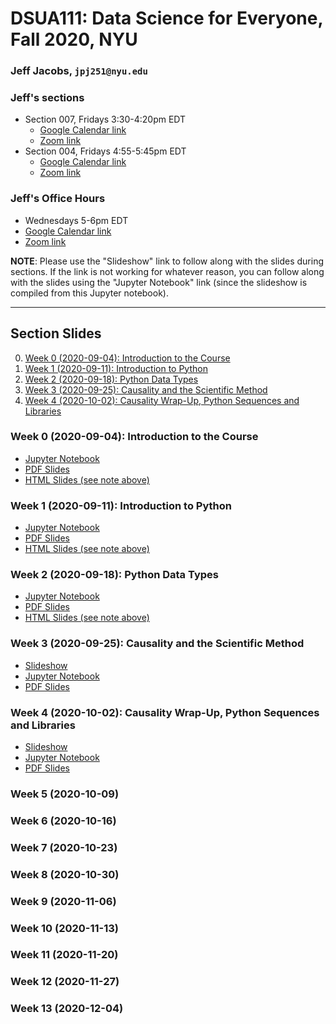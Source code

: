 # DSUA111: Data Science for Everyone, Fall 2020, NYU

### Jeff Jacobs, `jpj251@nyu.edu`

### Jeff's sections

* Section 007, Fridays 3:30-4:20pm EDT
    * [Google Calendar link](https://calendar.google.com/event?action=TEMPLATE&tmeid=NW92YXRzNjJwN3VyZnYydWtxajhnOXM3NGdfMjAyMDA5MTFUMTkzMDAwWiBqam1haWwxMTFAbQ&tmsrc=jjmail111%40gmail.com&scp=ALL)
    * [Zoom link](https://nyu.zoom.us/j/6821254378)
* Section 004, Fridays 4:55-5:45pm EDT
    * [Google Calendar link](https://calendar.google.com/event?action=TEMPLATE&tmeid=MDFmaGpsOTFnc2t1MmUyZWllZjQxaGdzam5fMjAyMDA5MTFUMjA1NTAwWiBqam1haWwxMTFAbQ&tmsrc=jjmail111%40gmail.com&scp=ALL)
    * [Zoom link](https://nyu.zoom.us/j/6821254378)

### Jeff's Office Hours

* Wednesdays 5-6pm EDT
* [Google Calendar link](https://calendar.google.com/event?action=TEMPLATE&tmeid=MGo4YzhkcTA0djhhYzdvZzhlMzQyZm1wM2ZfMjAyMDA5MDlUMjEwMDAwWiBqam1haWwxMTFAbQ&tmsrc=jjmail111%40gmail.com&scp=ALL)
* [Zoom link](https://nyu.zoom.us/j/6821254378)

**NOTE**: Please use the "Slideshow" link to follow along with the slides during sections. If the link is not working for whatever reason, you can follow along with the slides using the "Jupyter Notebook" link (since the slideshow is compiled from this Jupyter notebook).

---

## Section Slides

0. [Week 0 (2020-09-04): Introduction to the Course](#week-0-2020-09-04-introduction-to-the-course)
1. [Week 1 (2020-09-11): Introduction to Python](#week-1-2020-09-11-introduction-to-python)
2. [Week 2 (2020-09-18): Python Data Types](#week-2-2020-09-18-python-data-types)
3. [Week 3 (2020-09-25): Causality and the Scientific Method](#week-3-2020-09-25-causality-and-the-scientific-method)
4. [Week 4 (2020-10-02): Causality Wrap-Up, Python Sequences and Libraries](#week-4-2020-10-02-causality-wrap-up-python-sequences-and-libraries)

### Week 0 (2020-09-04): Introduction to the Course

* [Jupyter Notebook](Week_00_2020-09-04/Week_00.ipynb)
* [PDF Slides](Week_00_2020-09-04/Week_00_slides.pdf)
* [HTML Slides (see note above)](Week_00_2020-09-04/Week_00_slides.html)

### Week 1 (2020-09-11): Introduction to Python

* [Jupyter Notebook](Week_01_2020-09-11/Week_01.ipynb)
* [PDF Slides](Week_01_2020-09-11/Week_01_slides.pdf)
* [HTML Slides (see note above)](Week_01_2020-09-11/Week_01_slides.html)

### Week 2 (2020-09-18): Python Data Types

* [Jupyter Notebook](Week_02_2020-09-18/Week_02.ipynb)
* [PDF Slides](Week_02_2020-09-18/Week_02_slides.pdf)
* [HTML Slides (see note above)](Week_02_2020-09-18/Week_02_slides.html)

### Week 3 (2020-09-25): Causality and the Scientific Method

* [Slideshow](https://jjacobs.me/dsua111_week_03)
* [Jupyter Notebook](Week_03_2020-09-25/Week_03.ipynb)
* [PDF Slides](Week_03_2020-09-25/Week_03_slides.pdf)

### Week 4 (2020-10-02): Causality Wrap-Up, Python Sequences and Libraries

* [Slideshow](https://jjacobs.me/dsua111_week_04)
* [Jupyter Notebook](Week_04_2020-10-02/Week_04.ipynb)
* [PDF Slides](Week_04_2020-10-02/Week_04_slides.pdf)

### Week 5 (2020-10-09)

### Week 6 (2020-10-16)

### Week 7 (2020-10-23)

### Week 8 (2020-10-30)

### Week 9 (2020-11-06)

### Week 10 (2020-11-13)

### Week 11 (2020-11-20)

### Week 12 (2020-11-27)

### Week 13 (2020-12-04)

